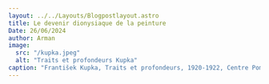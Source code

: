 ```yaml
---
layout: ../../Layouts/Blogpostlayout.astro
title: Le devenir dionysiaque de la peinture 
Date: 26/06/2024
author: Arman
image:
  src: "/kupka.jpeg"
  alt: "Traits et profondeurs Kupka"
caption: "František Kupka, Traits et profondeurs, 1920-1922, Centre Pompidou"
---
```


#